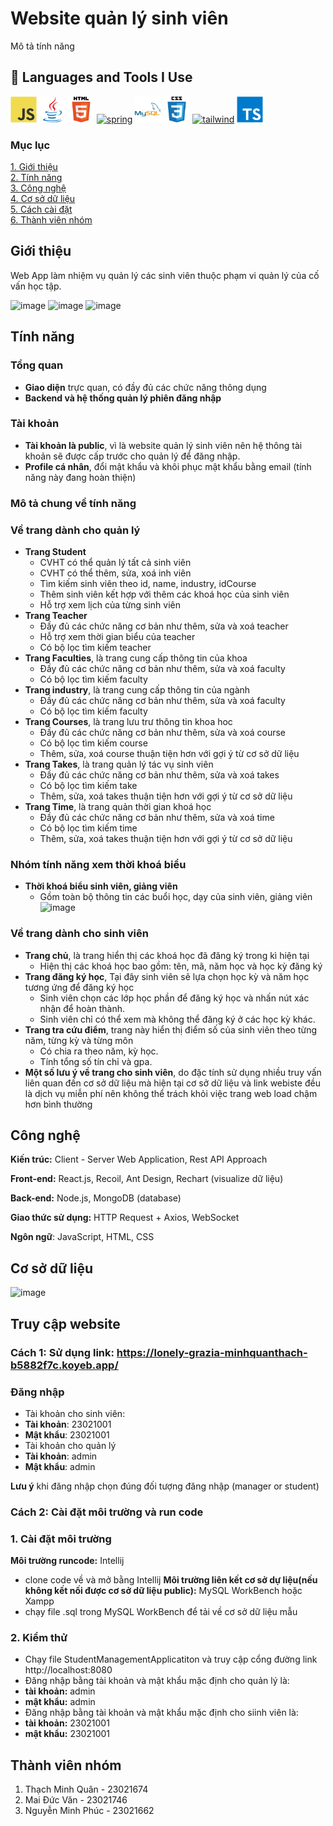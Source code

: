 <h1>Website quản lý sinh viên</h1>
<p>Mô tả tính năng</p>
<h2>🚀 Languages and Tools I Use</h2>
<p><a target="_blank" href="https://raw.githubusercontent.com/devicons/devicon/master/icons/javascript/javascript-original.svg" style="display: inline-block;"><img src="https://raw.githubusercontent.com/devicons/devicon/master/icons/javascript/javascript-original.svg" alt="javascript" width="42" height="42" /></a>
<a target="_blank" href="https://raw.githubusercontent.com/devicons/devicon/master/icons/java/java-original.svg" style="display: inline-block;"><img src="https://raw.githubusercontent.com/devicons/devicon/master/icons/java/java-original.svg" alt="java" width="42" height="42" /></a>
<a target="_blank" href="https://raw.githubusercontent.com/devicons/devicon/master/icons/html5/html5-original-wordmark.svg" style="display: inline-block;"><img src="https://raw.githubusercontent.com/devicons/devicon/master/icons/html5/html5-original-wordmark.svg" alt="html5" width="42" height="42" /></a>
<a target="_blank" href="https://www.vectorlogo.zone/logos/springio/springio-icon.svg" style="display: inline-block;"><img src="https://www.vectorlogo.zone/logos/springio/springio-icon.svg" alt="spring" width="42" height="42" /></a>
<a target="_blank" href="https://raw.githubusercontent.com/devicons/devicon/master/icons/mysql/mysql-original-wordmark.svg" style="display: inline-block;"><img src="https://raw.githubusercontent.com/devicons/devicon/master/icons/mysql/mysql-original-wordmark.svg" alt="mysql" width="42" height="42" /></a>
<a target="_blank" href="https://raw.githubusercontent.com/devicons/devicon/master/icons/css3/css3-original-wordmark.svg" style="display: inline-block;"><img src="https://raw.githubusercontent.com/devicons/devicon/master/icons/css3/css3-original-wordmark.svg" alt="css3" width="42" height="42" /></a>
<a target="_blank" href="https://www.vectorlogo.zone/logos/tailwindcss/tailwindcss-icon.svg" style="display: inline-block;"><img src="https://www.vectorlogo.zone/logos/tailwindcss/tailwindcss-icon.svg" alt="tailwind" width="42" height="42" /></a>
<a target="_blank" href="https://raw.githubusercontent.com/devicons/devicon/master/icons/typescript/typescript-original.svg" style="display: inline-block;"><img src="https://raw.githubusercontent.com/devicons/devicon/master/icons/typescript/typescript-original.svg" alt="typescript" width="42" height="42" /></a></p>

### Mục lục 

[1. Giới thiệu](#giới-thiệu)  
[2. Tính năng](#tính-năng)  
[3. Công nghệ](#công-nghệ)  
[4. Cơ sở dữ liệu](#cơ-sở-dữ-liêu)  
[5. Cách cài đặt](#truy-cập-website)  
[6. Thành viên nhóm](#thành-viên-nhóm)

## Giới thiệu

Web App làm nhiệm vụ quản lý các sinh viên thuộc phạm vi quản lý của cố vấn học tập.

![image](https://github.com/user-attachments/assets/ec10f18a-446f-4f61-8f0e-73913175981b)
![image](https://github.com/user-attachments/assets/b53dfe7c-0af1-4f2e-bdb1-5cdc7b9df8ed)
![image](https://github.com/user-attachments/assets/8c3c27ed-27e9-45b0-8ed6-10e0de9bc95a)



## Tính năng
### Tổng quan
- **Giao diện** trực quan, có đầy đủ các chức năng thông dụng
- **Backend và hệ thống quản lý phiên đăng nhập** 
### Tài khoản
- **Tài khoản là public**, vì là website quản lý sinh viên nên hệ thông tài khoản sẽ được cấp trước
cho quản lý để đăng nhập.
- **Profile cá nhân**, đổi mật khẩu và khôi phục mật khẩu bằng email (tính năng này đang hoàn thiện)
### Mô tả chung về tính năng
### Về trang dành cho quản lý
- **Trang Student**
  - CVHT có thể quản lý tất cả sinh viên
  - CVHT có thể thêm, sửa, xoá inh viên
  - Tìm kiếm sinh viên theo id, name, industry, idCourse
  - Thêm sinh viên kết hợp với thêm các khoá học của sinh viên
  - Hỗ trợ xem lịch của từng sinh viên
- **Trang Teacher**
  - Đầy đủ các chức năng cơ bản như thêm, sửa và xoá teacher
  - Hỗ trợ xem thời gian biểu của teacher
  - Có bộ lọc tìm kiếm teacher
- **Trang Faculties**, là trang cung cấp thông tin của khoa
  - Đầy đủ các chức năng cơ bản như thêm, sửa và xoá faculty
  - Có bộ lọc tìm kiếm faculty
- **Trang industry**, là trang cung cấp thông tin của ngành
  - Đầy đủ các chức năng cơ bản như thêm, sửa và xoá faculty
  - Có bộ lọc tìm kiếm faculty
- **Trang Courses**, là trang lưu trư thông tin khoa hoc
  - Đầy đủ các chức năng cơ bản như thêm, sửa và xoá course
  - Có bộ lọc tìm kiếm course
  - Thêm, sửa, xoá course thuận tiện hơn với gợi ý từ cơ sở dữ liệu
- **Trang Takes**, là trang quản lý tác vụ sinh viên
  - Đầy đủ các chức năng cơ bản như thêm, sửa và xoá takes
  - Có bộ lọc tìm kiếm take
  - Thêm, sửa, xoá takes thuận tiện hơn với gợi ý từ cơ sở dữ liệu
- **Trang Time**, là trang quản thời gian khoá học
  - Đầy đủ các chức năng cơ bản như thêm, sửa và xoá time
  - Có bộ lọc tìm kiếm time
  - Thêm, sửa, xoá takes thuận tiện hơn với gợi ý từ cơ sở dữ liệu
### Nhóm tính năng xem thời khoá biểu
- **Thời khoá biểu sinh viên, giảng viên**
  - Gồm toàn bộ thông tin các buổi học, dạy của sinh viên, giảng viên
  ![image](https://github.com/user-attachments/assets/bbb964a5-b401-4058-99e3-8d8ff4c0e6be)
### Về trang dành cho sinh viên
- **Trang chủ**, là trang hiển thị các khoá học đã đăng ký trong kì hiện tại
  - Hiện thị các khoá học bao gồm: tên, mã, năm học và học kỳ đăng ký
- **Trang đăng ký học**, Tại đây sinh viên sẽ lựa chọn học kỳ và năm học tương ứng để đăng ký học
  - Sinh viên chọn các lớp học phần để đăng ký học và nhấn nút xác nhận để hoàn thành.
  - Sinh viên chỉ có thể xem mà không thể đăng ký ở các học kỳ khác.
- **Trang tra cứu điểm**, trang này hiển thị điểm số của sinh viên theo từng năm, từng kỳ và từng môn
  - Có chia ra theo năm, kỳ học.
  - Tính tổng số tín chỉ và gpa.
- **Một số lưu ý về trang cho sinh viên**, do đặc tính sử dụng nhiều truy vấn liên quan đến cơ sở dữ liệu mà
hiện tại cơ sở dữ liệu và link webiste đều là dịch vụ miễn phí nên không thể trách khỏi việc trang web load chậm hơn bình thường

## Công nghệ

**Kiến trúc:** Client - Server Web Application, Rest API Approach

**Front-end:** React.js, Recoil, Ant Design, Rechart (visualize dữ liệu)

**Back-end:** Node.js, MongoDB (database)

**Giao thức sử dụng:** HTTP Request + Axios, WebSocket

**Ngôn ngữ**: JavaScript, HTML, CSS

## Cơ sở dữ liệu


![image](https://github.com/user-attachments/assets/834779ec-16b2-4d9e-bf4b-64aa5c6a208f)



## Truy cập website

### Cách 1: Sử dụng link: https://lonely-grazia-minhquanthach-b5882f7c.koyeb.app/
### Đăng nhập
- Tài khoản cho sinh viên:
- **Tài khoản**: 23021001
- **Mật khẩu**: 23021001
- Tài khoản cho quản lý
- **Tài khoản**: admin
- **Mật khẩu**: admin

**Lưu ý** khi đăng nhập chọn đúng đối tượng đăng nhập (manager or student)

### Cách 2: Cài đặt môi trường và run code
### 1. Cài đặt môi trường

**Môi trường runcode:** Intellij
- clone code về và mở bằng Intellij
**Môi trường liên kết cơ sở dự liệu(nếu không kết nối được cơ sở dữ liệu public):** MySQL WorkBench hoặc Xampp
- chạy file .sql trong MySQL WorkBench để tải về cơ sở dữ liệu mẫu

### 2. Kiểm thử

- Chạy file StudentManagementApplicatiton và truy cập cổng đường link http://localhost:8080
- Đăng nhập bằng tài khoản và mật khẩu mặc định cho quản lý là:
- **tài khoản:** admin
- **mật khẩu:** admin
- Đăng nhập bằng tài khoản và mật khẩu mặc định cho siinh viên là:
- **tài khoản:** 23021001
- **mật khẩu:** 23021001


## Thành viên nhóm

1. Thạch Minh Quân - 23021674
2. Mai Đức Văn - 23021746
3. Nguyễn Minh Phúc - 23021662


